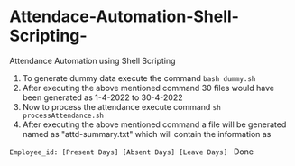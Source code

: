 # Attendace-Automation-Shell-Scripting-
Attendance Automation using Shell Scripting
1. To generate dummy data execute the command `bash dummy.sh`
2. After executing the above mentioned command 30 files would have been generated as 1-4-2022 to 30-4-2022
3. Now to process the attendance execute command `sh processAttendance.sh`
4. After executing the above mentioned command a file will be generated named as "attd-summary.txt" which will contain the information as

`Employee_id: [Present Days] [Absent Days] [Leave Days] `
Done
